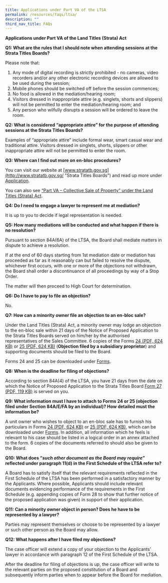```yaml
---
title: Applications under Part VA of the LTSA
permalink: /resources/faqs/ltsa/
description: ""
third_nav_title: FAQs
---
```

**Applications under Part VA of the Land Titles (Strata) Act**

**Q1: What are the rules that I should note when attending sessions at the Strata Titles Boards?**

Please note that:

1.  Any mode of digital recording is strictly prohibited - no cameras, video recorders and/or any other electronic recording devices are allowed to be used during the session;
2.  Mobile phones should be switched off before the session commences;
3.  No food is allowed in the mediation/hearing room;
4.  Visitors dressed in inappropriate attire (e.g. singlets, shorts and slippers) will not be permitted to enter the mediation/hearing room; and
5.  Any person who wilfully disrupts a session will be ordered to leave the room.

**Q2: What is considered “appropriate attire” for the purpose of attending sessions at the Strata Titles Boards?**

Examples of “appropriate attire” include formal wear, smart casual wear and traditional attire. Visitors dressed in singlets, shorts, slippers or other inappropriate attire will not be permitted to enter the room.

**Q3: Where can I find out more on en-bloc procedures?**

You can visit our website at [www.stratatb.gov.sg](http://www.stratatb.gov.sg/ "Strata Titles Boards") and read up more under [Application](/general-proceedings/application/applicant/).
  
You can also see [“Part VA – Collective Sale of Property” under the Land Titles (Strata) Act](https://sso.agc.gov.sg/Act/LTSA1967 "Part VA – Collective Sale of Property").

**Q4: Do I need to engage a lawyer to represent me at mediation?**

It is up to you to decide if legal representation is needed.

**Q5: How many mediations will be conducted and what happen if there is no resolution?**

Pursuant to section 84A(6A) of the LTSA, the Board shall mediate matters in dispute to achieve a resolution.  
  
If at the end of 60 days starting from 1st mediation date or mediation has proceeded as far as it reasonably can but failed to resolve the dispute, whichever first occurs, with one or more of the objections not withdrawn, the Board shall order a discontinuance of all proceedings by way of a Stop Order.  
  
The matter will then proceed to High Court for determination.

**Q6: Do I have to pay to file an objection?**

No.

**Q7: How can a minority owner file an objection to an en-bloc sale?**

Under the Land Titles (Strata) Act, a minority owner may lodge an objection to the en-bloc sale within 21 days of the Notice of Proposed Application to the Strata Titles Boards served on him/her by the authorised representatives of the Sales Committee. 6 copies of the Forms [24 (PDF, 624 KB)](/files/FAQS/LTSA/form-24.pdf) or [25 (PDF, 624 KB)](/files/FAQS/LTSA/form-25.pdf) (**Objection filed by a subsidiary proprietor**) and supporting documents should be filed to the Board.  
  
Forms 24 and 25 can be downloaded under [Forms](/resources/forms/).

**Q8: When is the deadline for filing of objections?**

According to section 84A(4) of the LTSA, you have 21 days from the date on which the Notice of Proposed Application to the Strata Titles Board [Form 27 (PDF, 119 KB)](/files/FAQS/LTSA/form27.pdf) is served on you.

**Q9: What information must I have to attach to Forms 24 or 25 (objection filed under Section 84A/E/FA by an individual)? How detailed must the information be?**

A unit owner who wishes to object to an en-bloc sale has to furnish his particulars in Forms [24 (PDF, 624 KB)](/files/FAQS/LTSA/form-24.pdf) or [25 (PDF, 624 KB)](/files/FAQS/LTSA/form-25.pdf), which can be downloaded under [Forms](/resources/forms/). In addition, all information which he feels is relevant to his case should be listed in a logical order in an annex attached to the form. 6 copies of the documents referred to should also be given to the Board.

**Q10: What does “_such other document as the Board may require_” reflected under paragraph 11(d) in the First Schedule of the LTSA refer to?**

A Board has to satisfy itself that the relevant requirements reflected in the First Schedule of the LTSA has been performed in a satisfactory manner by the Applicants. Where possible, Applicants should include relevant documents evidencing performance of the requirements in the First Schedule (e.g. appending copies of Form 28 to show that further notice of the proposed application was given) in support of their application.

**Q11: Can a minority owner object in person? Does he have to be represented by a lawyer?**

Parties may represent themselves or choose to be represented by a lawyer or such other person as the Board may allow.

**Q12: What happens after I have filed my objections?**

The case officer will extend a copy of your objection to the Applicants’ lawyer in accordance with paragraph 12 of the First Schedule of the LTSA.  
  
After the deadline for filing of objections is up, the case officer will write to the relevant parties on the proposed constitution of a Board and subsequently inform parties when to appear before the Board for mediation.